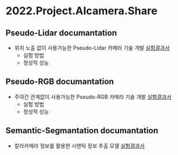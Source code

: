 # 2022.Project.AIcamera.Share

## Pseudo-Lidar documantation
- 위치 노출 없이 사용가능한 Pseudo-Lidar 카메라 기술 개발 [실험결과서](Pseudo-LIDAR)
  - 실험 방법
  - 정성적 성능  
## Pseudo-RGB documantation
- 주야간 관계없이 사용가능한 Pseudo-RGB 카메라 기술 개발 [실험결과서]()
  - 실험 방법
  - 정성적 성능
## Semantic-Segmantation documantation
- 칼라카메라 정보를 활용한 시맨틱 정보 추출 모델  [실험결과서](Semantic-Segmentation)
  

